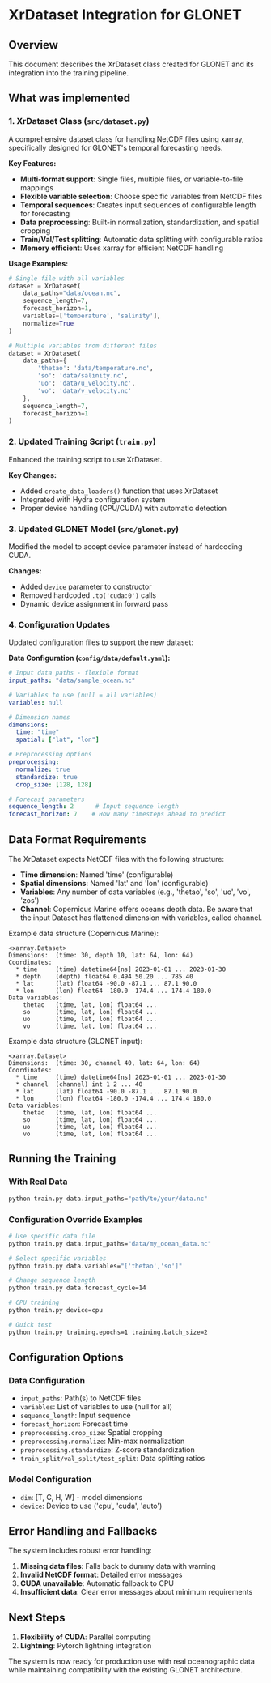 # XrDataset Integration for GLONET

## Overview
This document describes the XrDataset class created for GLONET and its integration into the training pipeline.

## What was implemented

### 1. XrDataset Class (`src/dataset.py`)
A comprehensive dataset class for handling NetCDF files using xarray, specifically designed for GLONET's temporal forecasting needs.

**Key Features:**
- **Multi-format support**: Single files, multiple files, or variable-to-file mappings
- **Flexible variable selection**: Choose specific variables from NetCDF files
- **Temporal sequences**: Creates input sequences of configurable length for forecasting
- **Data preprocessing**: Built-in normalization, standardization, and spatial cropping
- **Train/Val/Test splitting**: Automatic data splitting with configurable ratios
- **Memory efficient**: Uses xarray for efficient NetCDF handling

**Usage Examples:**
```python
# Single file with all variables
dataset = XrDataset(
    data_paths="data/ocean.nc",
    sequence_length=7,
    forecast_horizon=1,
    variables=['temperature', 'salinity'],
    normalize=True
)

# Multiple variables from different files
dataset = XrDataset(
    data_paths={
        'thetao': 'data/temperature.nc',
        'so': 'data/salinity.nc',
        'uo': 'data/u_velocity.nc',
        'vo': 'data/v_velocity.nc'
    },
    sequence_length=7,
    forecast_horizon=1
)
```

### 2. Updated Training Script (`train.py`)
Enhanced the training script to use XrDataset.

**Key Changes:**
- Added `create_data_loaders()` function that uses XrDataset
- Integrated with Hydra configuration system
- Proper device handling (CPU/CUDA) with automatic detection

### 3. Updated GLONET Model (`src/glonet.py`)
Modified the model to accept device parameter instead of hardcoding CUDA.

**Changes:**
- Added `device` parameter to constructor
- Removed hardcoded `.to('cuda:0')` calls
- Dynamic device assignment in forward pass

### 4. Configuration Updates
Updated configuration files to support the new dataset:

**Data Configuration (`config/data/default.yaml`):**
```yaml
# Input data paths - flexible format
input_paths: "data/sample_ocean.nc"

# Variables to use (null = all variables)
variables: null

# Dimension names
dimensions:
  time: "time"
  spatial: ["lat", "lon"]

# Preprocessing options
preprocessing:
  normalize: true
  standardize: true
  crop_size: [128, 128]

# Forecast parameters
sequence_length: 2      # Input sequence length
forecast_horizon: 7    # How many timesteps ahead to predict
```

## Data Format Requirements

The XrDataset expects NetCDF files with the following structure:
- **Time dimension**: Named 'time' (configurable)
- **Spatial dimensions**: Named 'lat' and 'lon' (configurable)
- **Variables**: Any number of data variables (e.g., 'thetao', 'so', 'uo', 'vo', 'zos')
- **Channel**: Copernicus Marine offers oceans depth data. Be aware that the input Dataset has flattened dimension with variables, called channel.

Example data structure (Copernicus Marine):
```
<xarray.Dataset>
Dimensions:  (time: 30, depth 10, lat: 64, lon: 64)
Coordinates:
  * time     (time) datetime64[ns] 2023-01-01 ... 2023-01-30
  * depth    (depth) float64 0.494 50.20 ... 785.40
  * lat      (lat) float64 -90.0 -87.1 ... 87.1 90.0
  * lon      (lon) float64 -180.0 -174.4 ... 174.4 180.0
Data variables:
    thetao   (time, lat, lon) float64 ...
    so       (time, lat, lon) float64 ...
    uo       (time, lat, lon) float64 ...
    vo       (time, lat, lon) float64 ...
```

Example data structure (GLONET input):
```
<xarray.Dataset>
Dimensions:  (time: 30, channel 40, lat: 64, lon: 64)
Coordinates:
  * time     (time) datetime64[ns] 2023-01-01 ... 2023-01-30
  * channel  (channel) int 1 2 ... 40
  * lat      (lat) float64 -90.0 -87.1 ... 87.1 90.0
  * lon      (lon) float64 -180.0 -174.4 ... 174.4 180.0
Data variables:
    thetao   (time, lat, lon) float64 ...
    so       (time, lat, lon) float64 ...
    uo       (time, lat, lon) float64 ...
    vo       (time, lat, lon) float64 ...

```

## Running the Training

### With Real Data
```bash
python train.py data.input_paths="path/to/your/data.nc"
```


### Configuration Override Examples
```bash
# Use specific data file
python train.py data.input_paths="data/my_ocean_data.nc"

# Select specific variables
python train.py data.variables="['thetao','so']"

# Change sequence length
python train.py data.forecast_cycle=14

# CPU training
python train.py device=cpu

# Quick test
python train.py training.epochs=1 training.batch_size=2
```

## Configuration Options

### Data Configuration
- `input_paths`: Path(s) to NetCDF files
- `variables`: List of variables to use (null for all)
-  `sequence_length`: Input sequence
-  `forecast_horizon`: Forecast time
- `preprocessing.crop_size`: Spatial cropping
- `preprocessing.normalize`: Min-max normalization
- `preprocessing.standardize`: Z-score standardization
- `train_split/val_split/test_split`: Data splitting ratios

### Model Configuration
- `dim`: [T, C, H, W] - model dimensions
- `device`: Device to use ('cpu', 'cuda', 'auto')

## Error Handling and Fallbacks

The system includes robust error handling:
1. **Missing data files**: Falls back to dummy data with warning
2. **Invalid NetCDF format**: Detailed error messages
3. **CUDA unavailable**: Automatic fallback to CPU
4. **Insufficient data**: Clear error messages about minimum requirements

## Next Steps

1. **Flexibility of CUDA**: Parallel computing
2. **Lightning**: Pytorch lightning integration

The system is now ready for production use with real oceanographic data while maintaining compatibility with the existing GLONET architecture.

